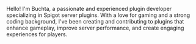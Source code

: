 Hello! I'm Buchta, a passionate and experienced plugin developer specializing in Spigot server plugins. With a love for gaming and a strong coding background, I've been creating and contributing to plugins that enhance gameplay, improve server performance, and create engaging experiences for players.
